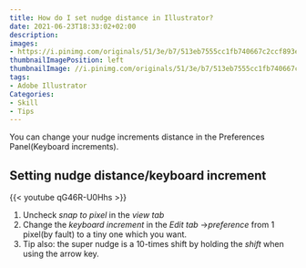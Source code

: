 ```yaml
---
title: How do I set nudge distance in Illustrator?
date: 2021-06-23T18:33:02+02:00
description:
images:
- https://i.pinimg.com/originals/51/3e/b7/513eb7555cc1fb740667c2ccf893e959.jpg
thumbnailImagePosition: left
thumbnailImage: //i.pinimg.com/originals/51/3e/b7/513eb7555cc1fb740667c2ccf893e959.jpg
tags:
- Adobe Illustrator
Categories:
- Skill
- Tips
---
```


You can change your nudge increments distance in the Preferences Panel(Keyboard increments).

## Setting nudge distance/keyboard increment

{{< youtube qG46R-U0Hhs >}}

1. Uncheck *snap to pixel* in the *view tab*
2. Change the *keyboard increment* in the *Edit tab* ->*preference* from 1 pixel(by fault) to a tiny one which you want.
3. Tip also: the super nudge is a 10-times shift by holding the *shift* when using the arrow key.
